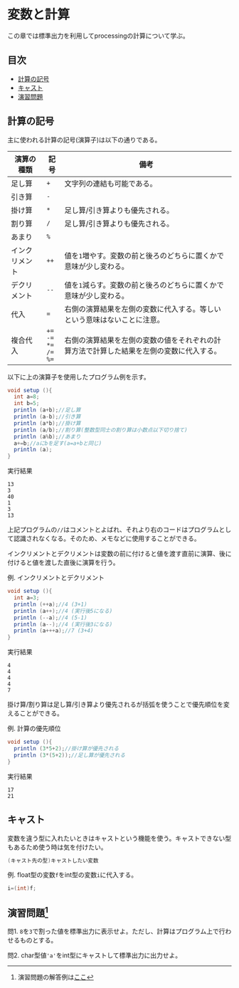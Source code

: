 # 変数と計算
この章では標準出力を利用してprocessingの計算について学ぶ。

## 目次
* [計算の記号](#計算の記号)  
* [キャスト](#キャスト)
* [演習問題](#演習問題1)

## 計算の記号
主に使われる計算の記号(演算子)は以下の通りである。

|演算の種類|記号|備考|
|-|-|-|
|足し算|`+`|文字列の連結も可能である。|
|引き算|`-`|
|掛け算|`*`|足し算/引き算よりも優先される。|
|割り算|`/`|足し算/引き算よりも優先される。|
|あまり|`%`|
|インクリメント|`++`|値を`1`増やす。変数の前と後ろのどちらに置くかで意味が少し変わる。|
|デクリメント|`--`|値を`1`減らす。変数の前と後ろのどちらに置くかで意味が少し変わる。|
|代入|`=`|右側の演算結果を左側の変数に代入する。等しいという意味はないことに注意。|
|複合代入|`+=`<br>`-=`<br>`*=`<br>`/=`<br>`%=`|右側の演算結果を左側の変数の値をそれぞれの計算方法で計算した結果を左側の変数に代入する。|

以下に上の演算子を使用したプログラム例を示す。
```java
void setup (){
  int a=8;
  int b=5;
  println (a+b);//足し算
  println (a-b);//引き算
  println (a*b);//掛け算
  println (a/b);//割り算(整数型同士の割り算は小数点以下切り捨て)
  println (a%b);//あまり
  a+=b;//aにbを足す(a=a+bと同じ)
  println (a);
}
```
実行結果
```
13
3
40
1
3
13

```
上記プログラムの`//`はコメントとよばれ、それより右のコードはプログラムとして認識されなくなる。そのため、メモなどに使用することができる。

インクリメントとデクリメントは変数の前に付けると値を渡す直前に演算、後に付けると値を渡した直後に演算を行う。

例. インクリメントとデクリメント
```java
void setup (){
  int a=3;
  println (++a);//4 (3+1)
  println (a++);//4 (実行後5になる)
  println (--a);//4 (5-1)
  println (a--);//4 (実行後3になる)
  println (a+++a);//7 (3+4)
}
```
実行結果
```
4
4
4
4
7

```
掛け算/割り算は足し算/引き算より優先されるが括弧を使うことで優先順位を変えることができる。

例. 計算の優先順位
```java
void setup (){
  println (3*5+2);//掛け算が優先される
  println (3*(5+2));//足し算が優先される
}
```
実行結果
```
17
21

```

## キャスト
変数を違う型に入れたいときはキャストという機能を使う。キャストできない型もあるため使う時は気を付けたい。
```java
(キャスト先の型)キャストしたい変数
```
例. float型の変数`f`をint型の変数`i`に代入する。
```java
i=(int)f;
```

## 演習問題[^1]
問1. `8`を`3`で割った値を標準出力に表示せよ。ただし、計算はプログラム上で行わせるものとする。

問2. char型値`'a'`をint型にキャストして標準出力に出力せよ。

[^1]: 演習問題の解答例は[ここ](answers.md)